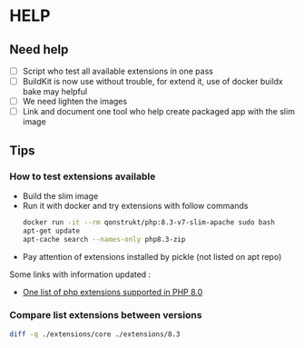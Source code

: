 # HELP 

## Need help

* [ ] Script who test all available extensions in one pass
* [ ] BuildKit is now use without trouble, for extend it, use of docker buildx bake may helpful
* [ ] We need lighten the images 
* [ ] Link and document one tool who help create packaged app with the slim image

## Tips

### How to test extensions available

* Build the slim image
* Run it with docker and try extensions with follow commands 
  ```bash
  docker run -it --rm qonstrukt/php:8.3-v7-slim-apache sudo bash
  apt-get update
  apt-cache search --names-only php8.3-zip
  ```
* Pay attention of extensions installed by pickle (not listed on apt repo)

Some links with information updated : 
* [One list of php extensions supported in PHP 8.0](https://blog.remirepo.net/post/2020/09/21/PHP-extensions-status-with-upcoming-PHP-8.0)

### Compare list extensions between versions

```bash 
diff -q ./extensions/core ./extensions/8.3
```